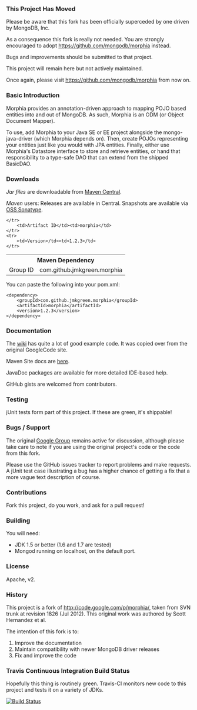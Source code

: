 ### This Project Has Moved

Please be aware that this fork has been officially superceded by one driven by MongoDB, Inc.

As a consequence this fork is really not needed. You are strongly encouraged to adopt https://github.com/mongodb/morphia instead.

Bugs and improvements should be submitted to that project.

This project will remain here but not actively maintained.

Once again, please visit https://github.com/mongodb/morphia from now on.

### Basic Introduction

Morphia provides an annotation-driven approach to mapping POJO based entities into and out of MongoDB. As such, Morphia is an ODM (or Object Document Mapper).

To use, add Morphia to your Java SE or EE project alongside the mongo-java-driver (which Morphia depends on). Then, create POJOs representing your entities just like you would with JPA entities. Finally, either use Morphia's Datastore interface to store and retrieve entities, or hand that responsibility to a type-safe DAO that can extend from the shipped BasicDAO.

### Downloads

*Jar files* are downloadable from [Maven Central](http://search.maven.org/#search%7Cga%7C1%7Cg%3A%22com.github.jmkgreen.morphia%22).

*Maven* users: Releases are available in Central. Snapshots are available via [OSS Sonatype](https://oss.sonatype.org).

<table>
	<tr>
		<th colspan="2">Maven Dependency</td>
	</tr>
	<tr>
		<td>Group ID</td><td>com.github.jmkgreen.morphia</td>

	</tr>
		<td>Artifact ID</td><td>morphia</td>
	</tr>
	<tr>
		<td>Version</td><td>1.2.3</td>
	</tr>
</table>

You can paste the following into your pom.xml:
```
<dependency>
    <groupId>com.github.jmkgreen.morphia</groupId>
    <artifactId>morphia</artifactId>
    <version>1.2.3</version>
</dependency>
```

### Documentation

The [wiki](https://github.com/jmkgreen/morphia/wiki) has quite a lot of good example code.
It was copied over from the original GoogleCode site.

Maven Site docs are [here](http://jmkgreen.github.com/morphia).

JavaDoc packages are available for more detailed IDE-based help.

GitHub gists are welcomed from contributors.

### Testing

jUnit tests form part of this project. If these are green, it's shippable!

### Bugs / Support

The original [Google Group](http://groups.google.com/group/morphia) remains active for discussion, although please take care to note if you are using the original project's code or the code from this fork.

Please use the GitHub issues tracker to report problems and make requests. A jUnit test case illustrating a bug has a higher chance of getting a fix that a more vague text description of course.

### Contributions

Fork this project, do you work, and ask for a pull request!

### Building

You will need:

* JDK 1.5 or better (1.6 and 1.7 are tested)
* Mongod running on localhost, on the default port.

### License

Apache, v2.

### History

This project is a fork of http://code.google.com/p/morphia/, taken from SVN trunk at revision 1826 (Jul 2012). This original work was authored by Scott Hernandez et al.

The intention of this fork is to:

1. Improve the documentation
2. Maintain compatibility with newer MongoDB driver releases
3. Fix and improve the code

### Travis Continuous Integration Build Status

Hopefully this thing is routinely green. Travis-CI monitors new code to this project and tests it on a variety of JDKs.

[![Build Status](https://secure.travis-ci.org/jmkgreen/morphia.png?branch=master)](https://travis-ci.org/jmkgreen/morphia)
